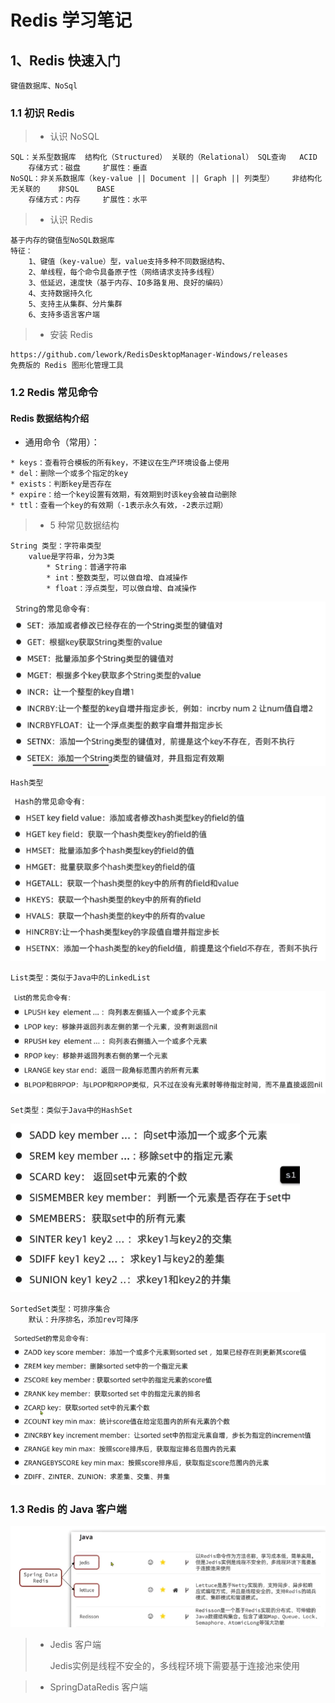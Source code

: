 # Redis 学习笔记
## 1、Redis 快速入门
    键值数据库、NoSql
### 1.1 初识 Redis
> * 认识 NoSQL
```text
SQL：关系型数据库  结构化（Structured） 关联的（Relational） SQL查询   ACID
    存储方式：磁盘     扩展性：垂直
NoSQL：非关系数据库（key-value || Document || Graph || 列类型）    非结构化    无关联的    非SQL    BASE
    存储方式：内存     扩展性：水平
```

> * 认识 Redis
```text
基于内存的键值型NoSQL数据库
特征：
    1、键值（key-value）型，value支持多种不同数据结构、
    2、单线程，每个命令具备原子性（网络请求支持多线程）
    3、低延迟，速度快（基于内存、IO多路复用、良好的编码）
    4、支持数据持久化
    5、支持主从集群、分片集群
    6、支持多语言客户端
```
> * 安装 Redis
```text
https://github.com/lework/RedisDesktopManager-Windows/releases
免费版的 Redis 图形化管理工具 
```

### 1.2 Redis 常见命令
#### Redis 数据结构介绍
* 通用命令（常用）：
```text
* keys：查看符合模板的所有key，不建议在生产环境设备上使用
* del：删除一个或多个指定的key
* exists：判断key是否存在
* expire：给一个key设置有效期，有效期到时该key会被自动删除
* ttl：查看一个key的有效期（-1表示永久有效，-2表示过期）
```
> * 5 种常见数据结构
```text
String 类型：字符串类型
    value是字符串，分为3类
        * String：普通字符串
        * int：整数类型，可以做自增、自减操作
        * float：浮点类型，可以做自增、自减操作
```

![1648825864884](1648825864884.png)

```text
Hash类型
```

![1648826654195](1648826654195.png)


```text
List类型：类似于Java中的LinkedList
```

![1648827160963](1648827160963.png)

```text
Set类型：类似于Java中的HashSet
```

![1648827886981](1648827886981.png)

```text
SortedSet类型：可排序集合
    默认：升序排名，添加rev可降序
```
![1648828232945](1648828232945.png)

### 1.3 Redis 的 Java 客户端

![1648829078282](1648829078282.png)

> * Jedis 客户端
>
>   Jedis实例是线程不安全的，多线程环境下需要基于连接池来使用



> * SpringDataRedis 客户端


